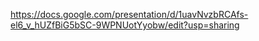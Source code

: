 https://docs.google.com/presentation/d/1uavNvzbRCAfs-el6_v_hUZfBiG5bSC-9WPNUotYyobw/edit?usp=sharing
